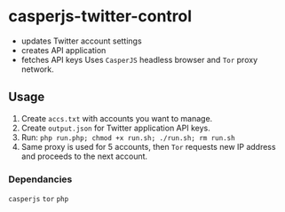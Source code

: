 # casperjs-twitter-control
* updates Twitter account settings
* creates API application
* fetches API keys
Uses `CasperJS` headless browser and `Tor` proxy network.

## Usage
1. Create `accs.txt` with accounts you want to manage. 
2. Create `output.json` for Twitter application API keys.
3. Run: `php run.php; chmod +x run.sh; ./run.sh; rm run.sh`
4. Same proxy is used for 5 accounts, then `Tor` requests new IP address and proceeds to the next account.

### Dependancies
`casperjs`
`tor`
`php`
